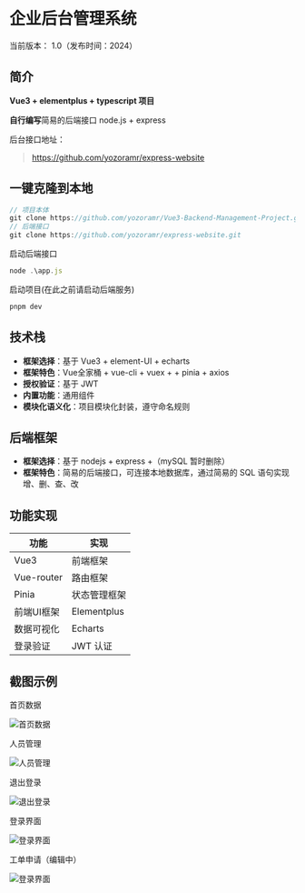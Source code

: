 # 企业后台管理系统

当前版本： 1.0（发布时间：2024）



## 简介

 **Vue3 + elementplus + typescript 项目**

**自行编写**简易的后端接口 node.js + express

后台接口地址：

> https://github.com/yozoramr/express-website



## 一键克隆到本地

```javascript
// 项目本体
git clone https://github.com/yozoramr/Vue3-Backend-Management-Project.git
// 后端接口
git clone https://github.com/yozoramr/express-website.git
```

启动后端接口

```javascript
node .\app.js
```

启动项目(在此之前请启动后端服务)

```cmd
pnpm dev
```



## 技术栈

- **框架选择**：基于 Vue3 + element-UI + echarts
- **框架特色**：Vue全家桶 + vue-cli +  vuex + + pinia + axios
- **授权验证**：基于 JWT
- **内置功能**：通用组件
- **模块化语义化**：项目模块化封装，遵守命名规则



## 后端框架

- **框架选择**：基于 nodejs + express +（mySQL 暂时删除）
- **框架特色**：简易的后端接口，可连接本地数据库，通过简易的 SQL 语句实现增、删、查、改



## 功能实现

| 功能       | 实现         |
| ---------- | ------------ |
| Vue3       | 前端框架     |
| Vue-router | 路由框架     |
| Pinia      | 状态管理框架 |
| 前端UI框架 | Elementplus  |
| 数据可视化 | Echarts      |
| 登录验证   | JWT 认证     |



## 截图示例

首页数据

![首页数据](https://a.yohane.one:2096/f/PNzT6/%E9%A6%96%E9%A1%B5%E6%95%B0%E6%8D%AE.png)

人员管理

![人员管理](https://a.yohane.one:2096/f/xAWi8/%E4%BA%BA%E5%91%98%E7%AE%A1%E7%90%86.png)

退出登录

![退出登录](https://a.yohane.one:2096/f/gNXfo/%E9%80%80%E5%87%BA%E7%99%BB%E5%BD%95.png)

登录界面

![登录界面](https://a.yohane.one:2096/f/jAWtq/%E7%99%BB%E5%BD%95%E7%95%8C%E9%9D%A2.png)

工单申请（编辑中）

![登录界面](https://a.yohane.one:2096/f/YzOSb/%E5%B7%A5%E5%8D%95%E7%94%B3%E8%AF%B7.png)

